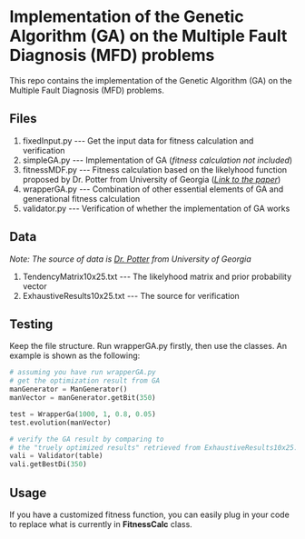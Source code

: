 # Implementation of the Genetic Algorithm (GA) on the Multiple Fault Diagnosis (MFD) problems

This repo contains the implementation of the Genetic Algorithm (GA) on the Multiple Fault Diagnosis (MFD) problems.

## Files

1. fixedInput.py --- Get the input data for fitness calculation and verification
2. simpleGA.py --- Implementation of GA (<i>fitness calculation not included</i>)
3. fitnessMDF.py --- Fitness calculation based on the likelyhood function proposed by Dr. Potter from University of Georgia (<a href="http://cobweb.cs.uga.edu/~potter/CompIntell/MFD-GA.pdf" target="_blank"><i>Link to the paper</i></a>)
4. wrapperGA.py --- Combination of other essential elements of GA and generational fitness calculation
5. validator.py --- Verification of whether the implementation of GA works

## Data

<i>Note: The source of data is <a href="http://cobweb.cs.uga.edu/~potter/" target="_blank">Dr. Potter</a> from University of Georgia</i>

1. TendencyMatrix10x25.txt --- The likelyhood matrix and prior probability vector
2. ExhaustiveResults10x25.txt --- The source for verification

## Testing

Keep the file structure. Run wrapperGA.py firstly, then use the classes. An example is shown as the following:

```python
# assuming you have run wrapperGA.py
# get the optimization result from GA
manGenerator = ManGenerator()
manVector = manGenerator.getBit(350)

test = WrapperGa(1000, 1, 0.8, 0.05)
test.evolution(manVector)

# verify the GA result by comparing to 
# the "truely optimized results" retrieved from ExhaustiveResults10x25.txt
vali = Validator(table)
vali.getBestDi(350)
```

## Usage

If you have a customized fitness function, you can easily plug in your code to replace what is currently in <strong>FitnessCalc</strong> class.
